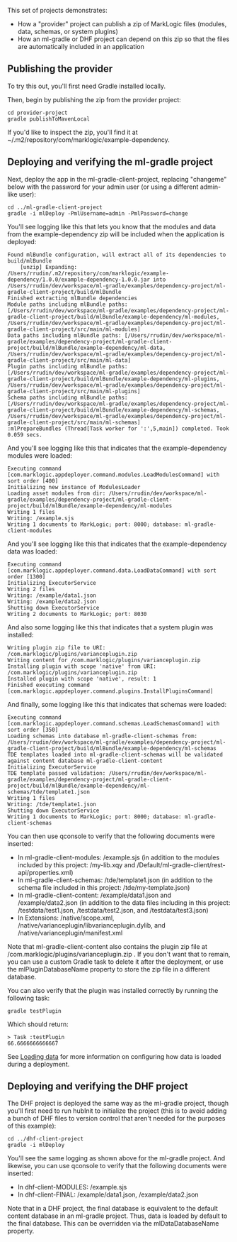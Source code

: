 This set of projects demonstrates:

- How a "provider" project can publish a zip of MarkLogic files (modules, data, schemas, or system plugins)
- How an ml-gradle or DHF project can depend on this zip so that the files are automatically included 
in an application

## Publishing the provider 

To try this out, you'll first need Gradle installed locally. 

Then, begin by publishing the zip from the provider project:

    cd provider-project
    gradle publishToMavenLocal

If you'd like to inspect the zip, you'll find it at ~/.m2/repository/com/marklogic/example-dependency.

## Deploying and verifying the ml-gradle project

Next, deploy the app in the ml-gradle-client-project, replacing "changeme" below with the password for your admin user 
(or using a different admin-like user):

    cd ../ml-gradle-client-project
    gradle -i mlDeploy -PmlUsername=admin -PmlPassword=change

You'll see logging like this that lets you know that the modules and data from the example-dependency zip 
will be included when the application is deployed:

```
Found mlBundle configuration, will extract all of its dependencies to build/mlBundle
    [unzip] Expanding: /Users/rrudin/.m2/repository/com/marklogic/example-dependency/1.0.0/example-dependency-1.0.0.jar into /Users/rrudin/dev/workspace/ml-gradle/examples/dependency-project/ml-gradle-client-project/build/mlBundle
Finished extracting mlBundle dependencies
Module paths including mlBundle paths: [/Users/rrudin/dev/workspace/ml-gradle/examples/dependency-project/ml-gradle-client-project/build/mlBundle/example-dependency/ml-modules, /Users/rrudin/dev/workspace/ml-gradle/examples/dependency-project/ml-gradle-client-project/src/main/ml-modules]
Data paths including mlBundle paths: [/Users/rrudin/dev/workspace/ml-gradle/examples/dependency-project/ml-gradle-client-project/build/mlBundle/example-dependency/ml-data, /Users/rrudin/dev/workspace/ml-gradle/examples/dependency-project/ml-gradle-client-project/src/main/ml-data]
Plugin paths including mlBundle paths: [/Users/rrudin/dev/workspace/ml-gradle/examples/dependency-project/ml-gradle-client-project/build/mlBundle/example-dependency/ml-plugins, /Users/rrudin/dev/workspace/ml-gradle/examples/dependency-project/ml-gradle-client-project/src/main/ml-plugins]
Schema paths including mlBundle paths: [/Users/rrudin/dev/workspace/ml-gradle/examples/dependency-project/ml-gradle-client-project/build/mlBundle/example-dependency/ml-schemas, /Users/rrudin/dev/workspace/ml-gradle/examples/dependency-project/ml-gradle-client-project/src/main/ml-schemas]
:mlPrepareBundles (Thread[Task worker for ':',5,main]) completed. Took 0.059 secs.
```

And you'll see logging like this that indicates that the example-dependency modules were loaded:

```
Executing command [com.marklogic.appdeployer.command.modules.LoadModulesCommand] with sort order [400]
Initializing new instance of ModulesLoader
Loading asset modules from dir: /Users/rrudin/dev/workspace/ml-gradle/examples/dependency-project/ml-gradle-client-project/build/mlBundle/example-dependency/ml-modules
Writing 1 files
Writing: /example.sjs
Writing 1 documents to MarkLogic; port: 8000; database: ml-gradle-client-modules
```

And you'll see logging like this that indicates that the example-dependency data was loaded:

```
Executing command [com.marklogic.appdeployer.command.data.LoadDataCommand] with sort order [1300]
Initializing ExecutorService 
Writing 2 files
Writing: /example/data1.json
Writing: /example/data2.json
Shutting down ExecutorService
Writing 2 documents to MarkLogic; port: 8030
```

And also some logging like this that indicates that a system plugin was installed:

```
Writing plugin zip file to URI: /com.marklogic/plugins/varianceplugin.zip
Writing content for /com.marklogic/plugins/varianceplugin.zip
Installing plugin with scope 'native' from URI: /com.marklogic/plugins/varianceplugin.zip
Installed plugin with scope 'native', result: 1
Finished executing command [com.marklogic.appdeployer.command.plugins.InstallPluginsCommand]
```

And finally, some logging like this that indicates that schemas were loaded:

```
Executing command [com.marklogic.appdeployer.command.schemas.LoadSchemasCommand] with sort order [350]
Loading schemas into database ml-gradle-client-schemas from: /Users/rrudin/dev/workspace/ml-gradle/examples/dependency-project/ml-gradle-client-project/build/mlBundle/example-dependency/ml-schemas
TDE templates loaded into ml-gradle-client-schemas will be validated against content database ml-gradle-client-content
Initializing ExecutorService 
TDE template passed validation: /Users/rrudin/dev/workspace/ml-gradle/examples/dependency-project/ml-gradle-client-project/build/mlBundle/example-dependency/ml-schemas/tde/template1.json
Writing 1 files
Writing: /tde/template1.json
Shutting down ExecutorService
Writing 1 documents to MarkLogic; port: 8000; database: ml-gradle-client-schemas
```

You can then use qconsole to verify that the following documents were inserted:

- In ml-gradle-client-modules: /example.sjs (in addition to the modules included by this project: /my-lib.xqy and /Default/ml-gradle-client/rest-api/properties.xml)
- In ml-gradle-client-schemas: /tde/template1.json (in addition to the schema file included in this project: /tde/my-template.json)
- In ml-gradle-client-content: /example/data1.json and /example/data2.json (in addition to the data files including 
in this project: /testdata/test1.json, /testdata/test2.json, and /testdata/test3.json)
- In Extensions: /native/scope.xml, /native/varianceplugin/libvarianceplugin.dylib, and /native/varianceplugin/manifest.xml 

Note that ml-gradle-client-content also contains the plugin zip file at /com.marklogic/plugins/varianceplugin.zip . If 
you don't want that to remain, you can use a custom Gradle task to delete it after the deployment, or use the 
mlPluginDatabaseName property to store the zip file in a different database.

You can also verify that the plugin was installed correctly by running the following task:

    gradle testPlugin
    
Which should return:

```
> Task :testPlugin
66.6666666666667
```

See [Loading data](https://github.com/marklogic-community/ml-app-deployer/wiki/Loading-data) for more
information on configuring how data is loaded during a deployment.


## Deploying and verifying the DHF project

The DHF project is deployed the same way as the ml-gradle project, though you'll first need to run hubInit to 
initialize the project (this is to avoid adding a bunch of DHF files to version control that aren't needed for
the purposes of this example):

    cd ../dhf-client-project
    gradle -i mlDeploy
    
You'll see the same logging as shown above for the ml-gradle project. And likewise, you can use qconsole
to verify that the following documents were inserted:

- In dhf-client-MODULES: /example.sjs
- In dhf-client-FINAL: /example/data1.json, /example/data2.json

Note that in a DHF project, the final database is equivalent to the default content database in an ml-gradle
project. Thus, data is loaded by default to the final database. This can be overridden via the 
mlDataDatabaseName property. 

